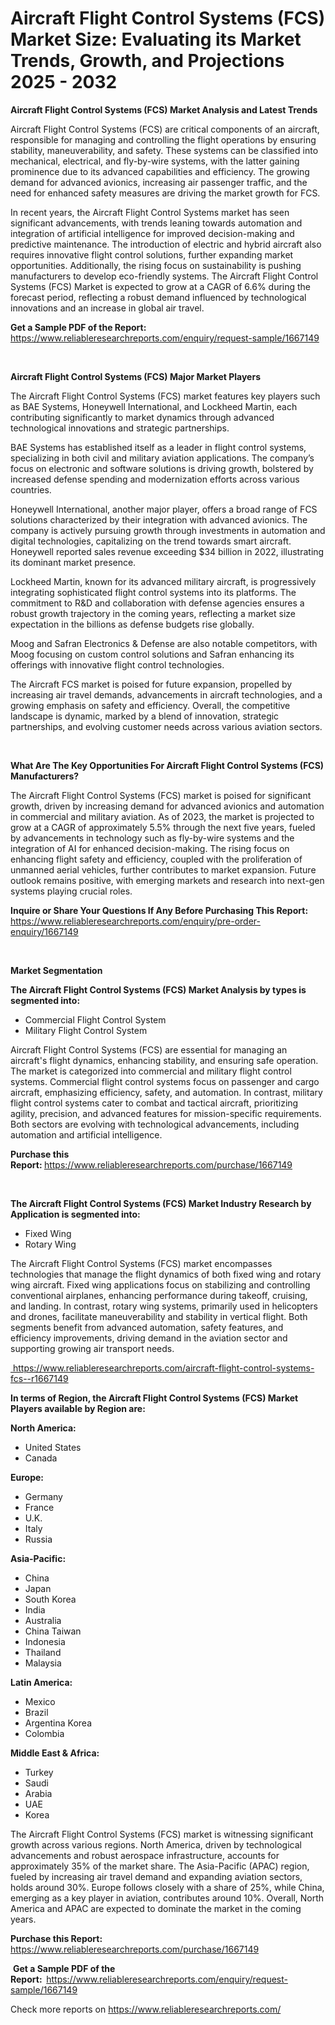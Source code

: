 <p><h1>Aircraft Flight Control Systems (FCS) Market Size: Evaluating its Market Trends, Growth, and Projections 2025 - 2032</h1></p><p><strong>Aircraft Flight Control Systems (FCS) Market Analysis and Latest Trends</strong></p>
<p><p>Aircraft Flight Control Systems (FCS) are critical components of an aircraft, responsible for managing and controlling the flight operations by ensuring stability, maneuverability, and safety. These systems can be classified into mechanical, electrical, and fly-by-wire systems, with the latter gaining prominence due to its advanced capabilities and efficiency. The growing demand for advanced avionics, increasing air passenger traffic, and the need for enhanced safety measures are driving the market growth for FCS.</p><p>In recent years, the Aircraft Flight Control Systems market has seen significant advancements, with trends leaning towards automation and integration of artificial intelligence for improved decision-making and predictive maintenance. The introduction of electric and hybrid aircraft also requires innovative flight control solutions, further expanding market opportunities. Additionally, the rising focus on sustainability is pushing manufacturers to develop eco-friendly systems. The Aircraft Flight Control Systems (FCS) Market is expected to grow at a CAGR of 6.6% during the forecast period, reflecting a robust demand influenced by technological innovations and an increase in global air travel.</p></p>
<p><strong>Get a Sample PDF of the Report:&nbsp;</strong> <a href="https://www.reliableresearchreports.com/enquiry/request-sample/1667149?utm_campaign=3105&utm_medium=2&utm_source=Github&utm_content=ia&utm_term=30032025&utm_id=aircraft-flight-control-systems-fcs">https://www.reliableresearchreports.com/enquiry/request-sample/1667149</a></p>
<p>&nbsp;</p>
<p><strong>Aircraft Flight Control Systems (FCS) Major Market Players</strong></p>
<p><p>The Aircraft Flight Control Systems (FCS) market features key players such as BAE Systems, Honeywell International, and Lockheed Martin, each contributing significantly to market dynamics through advanced technological innovations and strategic partnerships.</p><p>BAE Systems has established itself as a leader in flight control systems, specializing in both civil and military aviation applications. The company’s focus on electronic and software solutions is driving growth, bolstered by increased defense spending and modernization efforts across various countries.</p><p>Honeywell International, another major player, offers a broad range of FCS solutions characterized by their integration with advanced avionics. The company is actively pursuing growth through investments in automation and digital technologies, capitalizing on the trend towards smart aircraft. Honeywell reported sales revenue exceeding $34 billion in 2022, illustrating its dominant market presence.</p><p>Lockheed Martin, known for its advanced military aircraft, is progressively integrating sophisticated flight control systems into its platforms. The commitment to R&D and collaboration with defense agencies ensures a robust growth trajectory in the coming years, reflecting a market size expectation in the billions as defense budgets rise globally.</p><p>Moog and Safran Electronics & Defense are also notable competitors, with Moog focusing on custom control solutions and Safran enhancing its offerings with innovative flight control technologies.</p><p>The Aircraft FCS market is poised for future expansion, propelled by increasing air travel demands, advancements in aircraft technologies, and a growing emphasis on safety and efficiency. Overall, the competitive landscape is dynamic, marked by a blend of innovation, strategic partnerships, and evolving customer needs across various aviation sectors.</p></p>
<p>&nbsp;</p>
<p><strong>What Are The Key Opportunities For Aircraft Flight Control Systems (FCS) Manufacturers?</strong></p>
<p><p>The Aircraft Flight Control Systems (FCS) market is poised for significant growth, driven by increasing demand for advanced avionics and automation in commercial and military aviation. As of 2023, the market is projected to grow at a CAGR of approximately 5.5% through the next five years, fueled by advancements in technology such as fly-by-wire systems and the integration of AI for enhanced decision-making. The rising focus on enhancing flight safety and efficiency, coupled with the proliferation of unmanned aerial vehicles, further contributes to market expansion. Future outlook remains positive, with emerging markets and research into next-gen systems playing crucial roles.</p></p>
<p><strong>Inquire or Share Your Questions If Any Before Purchasing This Report:</strong> <a href="https://www.reliableresearchreports.com/enquiry/pre-order-enquiry/1667149?utm_campaign=3105&utm_medium=2&utm_source=Github&utm_content=ia&utm_term=30032025&utm_id=aircraft-flight-control-systems-fcs">https://www.reliableresearchreports.com/enquiry/pre-order-enquiry/1667149</a></p>
<p>&nbsp;</p>
<p><strong>Market Segmentation</strong></p>
<p><strong>The Aircraft Flight Control Systems (FCS) Market Analysis by types is segmented into:</strong></p>
<p><ul><li>Commercial Flight Control System</li><li>Military Flight Control System</li></ul></p>
<p><p>Aircraft Flight Control Systems (FCS) are essential for managing an aircraft's flight dynamics, enhancing stability, and ensuring safe operation. The market is categorized into commercial and military flight control systems. Commercial flight control systems focus on passenger and cargo aircraft, emphasizing efficiency, safety, and automation. In contrast, military flight control systems cater to combat and tactical aircraft, prioritizing agility, precision, and advanced features for mission-specific requirements. Both sectors are evolving with technological advancements, including automation and artificial intelligence.</p></p>
<p><strong>Purchase this Report:&nbsp;</strong><a href="https://www.reliableresearchreports.com/purchase/1667149?utm_campaign=3105&utm_medium=2&utm_source=Github&utm_content=ia&utm_term=30032025&utm_id=aircraft-flight-control-systems-fcs">https://www.reliableresearchreports.com/purchase/1667149</a></p>
<p>&nbsp;</p>
<p><strong>The Aircraft Flight Control Systems (FCS) Market Industry Research by Application is segmented into:</strong></p>
<p><ul><li>Fixed Wing</li><li>Rotary Wing</li></ul></p>
<p><p>The Aircraft Flight Control Systems (FCS) market encompasses technologies that manage the flight dynamics of both fixed wing and rotary wing aircraft. Fixed wing applications focus on stabilizing and controlling conventional airplanes, enhancing performance during takeoff, cruising, and landing. In contrast, rotary wing systems, primarily used in helicopters and drones, facilitate maneuverability and stability in vertical flight. Both segments benefit from advanced automation, safety features, and efficiency improvements, driving demand in the aviation sector and supporting growing air transport needs.</p></p>
<p><a href="https://www.reliableresearchreports.com/aircraft-flight-control-systems-fcs--r1667149?utm_campaign=3105&utm_medium=2&utm_source=Github&utm_content=ia&utm_term=30032025&utm_id=aircraft-flight-control-systems-fcs">&nbsp;https://www.reliableresearchreports.com/aircraft-flight-control-systems-fcs--r1667149</a></p>
<p><strong>In terms of Region, the Aircraft Flight Control Systems (FCS) Market Players available by Region are:</strong></p>
<p>
    <p> <strong> North America: </strong>
        <ul>
            <li>United States</li>
            <li>Canada</li>
        </ul>
        </p> 
    <p> <strong> Europe: </strong>
        <ul>
            <li>Germany</li>
            <li>France</li>
            <li>U.K.</li>
            <li>Italy</li>
            <li>Russia</li>
        </ul>
        </p> 
    <p> <strong> Asia-Pacific: </strong>
        <ul>
            <li>China</li>
            <li>Japan</li>
            <li>South Korea</li>
            <li>India</li>
            <li>Australia</li>
            <li>China Taiwan</li>
            <li>Indonesia</li>
            <li>Thailand</li>
            <li>Malaysia</li>
        </ul>
        </p> 
    <p> <strong> Latin America: </strong>
        <ul>
            <li>Mexico</li>
            <li>Brazil</li>
            <li>Argentina Korea</li>
            <li>Colombia</li>
        </ul>
        </p> 
    <p> <strong> Middle East & Africa: </strong>
        <ul>
            <li>Turkey</li>
            <li>Saudi</li>
            <li>Arabia</li>
            <li>UAE</li>
            <li>Korea</li>
        </ul>
    </p>
    </p>
<p><p>The Aircraft Flight Control Systems (FCS) market is witnessing significant growth across various regions. North America, driven by technological advancements and robust aerospace infrastructure, accounts for approximately 35% of the market share. The Asia-Pacific (APAC) region, fueled by increasing air travel demand and expanding aviation sectors, holds around 30%. Europe follows closely with a share of 25%, while China, emerging as a key player in aviation, contributes around 10%. Overall, North America and APAC are expected to dominate the market in the coming years.</p></p>
<p><strong>Purchase this Report: </strong><a href="https://www.reliableresearchreports.com/purchase/1667149?utm_campaign=3105&utm_medium=2&utm_source=Github&utm_content=ia&utm_term=30032025&utm_id=aircraft-flight-control-systems-fcs">https://www.reliableresearchreports.com/purchase/1667149</a></p>
<p>&nbsp;<strong>Get a Sample PDF of the Report:&nbsp;&nbsp;</strong><a href="https://www.reliableresearchreports.com/enquiry/request-sample/1667149?utm_campaign=3105&utm_medium=2&utm_source=Github&utm_content=ia&utm_term=30032025&utm_id=aircraft-flight-control-systems-fcs">https://www.reliableresearchreports.com/enquiry/request-sample/1667149</a></p>
<p><strong></strong></p>
<p>Check more reports on <a href="https://www.reliableresearchreports.com/?utm_campaign=3105&utm_medium=2&utm_source=Github&utm_content=ia&utm_term=30032025&utm_id=aircraft-flight-control-systems-fcs">https://www.reliableresearchreports.com/</a></p>